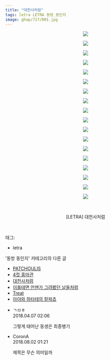 ```yaml
---
title: "대천사처럼"
tags: letra LETRA 동방_동인지
image: ghap/717/001.jpg
---
```

<div class="article">
<p style="text-align: center; clear: none; float: none;"><img src="{{ site.nasurl }}/ghap/717/001.jpg"/></p>
<p style="text-align: center; clear: none; float: none;"><img src="{{ site.nasurl }}/ghap/717/002.jpg"/></p>
<p style="text-align: center; clear: none; float: none;"><img src="{{ site.nasurl }}/ghap/717/003.jpg"/></p>
<p style="text-align: center; clear: none; float: none;"><img src="{{ site.nasurl }}/ghap/717/004.jpg"/></p>
<p style="text-align: center; clear: none; float: none;"><img src="{{ site.nasurl }}/ghap/717/005.jpg"/></p>
<p style="text-align: center; clear: none; float: none;"><img src="{{ site.nasurl }}/ghap/717/006.jpg"/></p>
<p style="text-align: center; clear: none; float: none;"><img src="{{ site.nasurl }}/ghap/717/007.jpg"/></p>
<p style="text-align: center; clear: none; float: none;"><img src="{{ site.nasurl }}/ghap/717/008.jpg"/></p>
<p style="text-align: center; clear: none; float: none;"><img src="{{ site.nasurl }}/ghap/717/009.jpg"/></p>
<p style="text-align: center; clear: none; float: none;"><img src="{{ site.nasurl }}/ghap/717/010.jpg"/></p>
<p style="text-align: center; clear: none; float: none;"><img src="{{ site.nasurl }}/ghap/717/011.jpg"/></p>
<p style="text-align: center; clear: none; float: none;"><img src="{{ site.nasurl }}/ghap/717/012.jpg"/></p>
<p style="text-align: center; clear: none; float: none;"><img src="{{ site.nasurl }}/ghap/717/013.jpg"/></p>
<p style="text-align: center; clear: none; float: none;"><img src="{{ site.nasurl }}/ghap/717/014.jpg"/></p>
<p style="text-align: center; clear: none; float: none;"><img src="{{ site.nasurl }}/ghap/717/015.jpg"/></p>
<p style="text-align: center; clear: none; float: none;"><img src="{{ site.nasurl }}/ghap/717/016.jpg"/></p>
<p style="text-align: center; clear: none; float: none;"><img src="{{ site.nasurl }}/ghap/717/017.jpg"/></p>
<p style="text-align: center; clear: none; float: none;"><img src="{{ site.nasurl }}/ghap/717/018.jpg"/></p>
<p style="text-align: center; clear: none; float: none;"><br/></p>
<p style="text-align: center; clear: none; float: none;">[LETRA] 대천사처럼</p>
<p><br/></p>
</div><div class="tagTrail">
<p>태그: </p>
<ul>
<li>letra</li>
</ul>
</div><div class="another">
<p>'동방 동인지' 카테고리의 다른 글</p>
<ul>
<li><a href="/2016-07-07-ghap_719">PATCHOULIS</a></li>
<li><a href="/2016-07-07-ghap_718">4컷 홍마관</a></li>
<li><a href="/2016-07-07-ghap_717">대천사처럼</a></li>
<li><a href="/2016-07-06-ghap_716">이를테면 언젠가 그려봤던 날들처럼</a></li>
<li><a href="/2016-07-06-ghap_715">Treat</a></li>
<li><a href="/2016-07-06-ghap_714">아야와 하타테의 칼파쵸</a></li>
</ul>
</div><div class="cb_module cb_fluid">
<div class="cb_wrt cb_profile">
<div class="comment">
<ul>
<li class="cb_thumb_off" id="comment15234725">
<div class="cb_comment_area">
<div class="cb_info_area">
<div class="cb_section">
<span class="cb_nick_name">ㄱㅁㅎ</span>
</div>
<div class="cb_section">
<span class="cb_date">2018.04.07 02:06 </span>
</div>
</div>
<div class="cb_dsc_comment">
<p class="cb_dsc">
											그렇게 태어난 동생은 최종병기
										</p>
</div>
</div></li>
<li class="cb_thumb_off" id="comment15298748">
<div class="cb_comment_area">
<div class="cb_info_area">
<div class="cb_section">
<span class="cb_nick_name">CoronA</span>
</div>
<div class="cb_section">
<span class="cb_date">2018.08.02 01:21 </span>
</div>
</div>
<div class="cb_dsc_comment">
<p class="cb_dsc">
											제목은 무슨 의미일까
										</p>
</div>
</div></li>
</ul>
</div>
</div><!-- commentList close -->
</div>